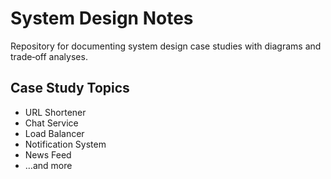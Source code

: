# System Design Notes

Repository for documenting system design case studies with diagrams and trade‐off analyses.

## Case Study Topics

- URL Shortener  
- Chat Service  
- Load Balancer  
- Notification System  
- News Feed  
- …and more
